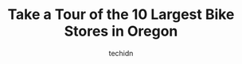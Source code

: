 ---
layout: ampstory
image: https://i0.wp.com/paketmu.com/wp-content/uploads/2023/06/webcyclery-webskis-0-in-oregon-1686369250.jpeg?resize=640,853
author: techidn
featured: false
description: Explore the diverse Bike Store scene in Oregon, home to an incredible selection of 10 establishments catering to every taste. Whether youre in search of iconic favorites or undiscovered tre
title: Take a Tour of the 10 Largest Bike Stores in Oregon
cover:
   title: Take a Tour of the 10 Largest Bike Stores in Oregon
   subtitle: RICKPATE
   background: https://paketmu.com/wp-content/uploads/2023/06/webcyclery-webskis-0-in-oregon-1686369250.jpeg

pages: 
 - layout: thirds
   top: <h1>#1 Trek Bicycle Portland Downtown</h1>
   bottom: "<p>Proud owner of a new Project One Emonda, SLR 7! The folks at Trek Portland Downtown were super helpful and patient with all my questions. When the bike finally arrived, N</p>"
   background: https://paketmu.com/wp-content/uploads/2023/06/webcyclery-webskis-1-in-oregon-1686369251.jpeg
   backgroundblur: true
 - layout: thirds
   top: <h1>#2 Universal Cycles</h1>
   bottom: "<p>Universal Cycles is fantastic , its been the best bike shop experience in a while and Im glad to know its in my hood.  Billy is an awesome bike mechanic and shou</p>"
   background: https://paketmu.com/wp-content/uploads/2023/06/webcyclery-webskis-2-in-oregon-1686369252.jpeg
   cta:
      link: https://paketmu.com/take-a-tour-of-the-10-largest-bike-stores-in-oregon/
      text: Take a Tour of the 10 Largest Bike Stores in Oregon
 - layout: thirds
   top: <h1>#3 Cascade Bikes</h1>
   bottom: "<p>Im in the market for a full suspension mountain bike and visited Cascade bikes for the first time today. This is a good size store with lots of stock. The employees were</p>"
   background: https://paketmu.com/wp-content/uploads/2023/06/webcyclery-webskis-3-in-oregon-1686369253.jpeg
   cta:
      link: https://paketmu.com/take-a-tour-of-the-10-largest-bike-stores-in-oregon/
      text: Take a Tour of the 10 Largest Bike Stores in Oregon
 - layout: thirds
   top: <h1>#4 Joe Bike</h1>
   bottom: "<p>2039 SE Cesar Estrada Chavez Blvd, Portland, OR 97214, United States</p>"
   background: https://images.unsplash.com/photo-1510906594845-bc082582c8cc?ixlib=rb-4.0.3&ixid=MnwxMjA3fDB8MHxwaG90by1wYWdlfHx8fGVufDB8fHx8&auto=format&fit=crop&w=640&h=853&q=80
   cta:
      link: https://paketmu.com/take-a-tour-of-the-10-largest-bike-stores-in-oregon/
      text: Take a Tour of the 10 Largest Bike Stores in Oregon
 - layout: thirds
   top: <h1>#5 West End Bikes</h1>
   bottom: "<p>1111 SW Washington St, Portland, OR 97205, United States</p>"
   background: https://images.unsplash.com/photo-1580610447943-1bfbef5efe07?ixlib=rb-4.0.3&ixid=MnwxMjA3fDB8MHxwaG90by1wYWdlfHx8fGVufDB8fHx8&auto=format&fit=crop&w=640&h=853&q=80
   cta:
      link: https://paketmu.com/take-a-tour-of-the-10-largest-bike-stores-in-oregon/
      text: Take a Tour of the 10 Largest Bike Stores in Oregon
 - layout: thirds
   top: <h1>#6 The Bike Peddler</h1>
   bottom: "<p>174 Commercial St NE, Salem, OR 97301, United States</p>"
   background: https://images.unsplash.com/photo-1546497974-b213c9efb599?ixlib=rb-4.0.3&ixid=MnwxMjA3fDB8MHxwaG90by1wYWdlfHx8fGVufDB8fHx8&auto=format&fit=crop&w=640&h=853&q=80
   cta:
      link: https://paketmu.com/take-a-tour-of-the-10-largest-bike-stores-in-oregon/
      text: Take a Tour of the 10 Largest Bike Stores in Oregon
 - layout: thirds
   top: <h1>#7 Santiam Bicycle</h1>
   bottom: "<p>388 Commercial St NE, Salem, OR 97301, United States</p>"
   background: https://images.unsplash.com/photo-1561679660-d00ee1e0dc8e?ixlib=rb-4.0.3&ixid=MnwxMjA3fDB8MHxwaG90by1wYWdlfHx8fGVufDB8fHx8&auto=format&fit=crop&w=640&h=853&q=80
   cta:
      link: https://paketmu.com/take-a-tour-of-the-10-largest-bike-stores-in-oregon/
      text: Take a Tour of the 10 Largest Bike Stores in Oregon
 - layout: thirds
   middle: Continue reading...
   background: https://images.unsplash.com/photo-1489648022186-8f49310909a0?ixlib=rb-4.0.3&ixid=MnwxMjA3fDB8MHxwaG90by1wYWdlfHx8fGVufDB8fHx8&auto=format&fit=crop&w=640&h=853&q=80
   cta:
      link: https://paketmu.com/take-a-tour-of-the-10-largest-bike-stores-in-oregon/
      text: Take a Tour of the 10 Largest Bike Stores in Oregon
      
---